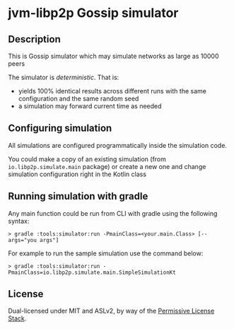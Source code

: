 # jvm-libp2p Gossip simulator

## Description

This is Gossip simulator which may simulate networks as large as 10000 peers

The simulator is _deterministic_. That is: 
- yields 100% identical results across different runs with the same configuration and the same random seed
- a simulation may forward current time as needed

## Configuring simulation

All simulations are configured programmatically inside the simulation code. 

You could make a copy of an existing simulation (from `io.libp2p.simulate.main` package) or create a new one 
and change simulation configuration right in the Kotlin class 

## Running simulation with gradle 

Any main function could be run from CLI with gradle using the following syntax: 
```shell
> gradle :tools:simulator:run -PmainClass=<your.main.Class> [--args="you args"]
```

For example to run the sample simulation use the command below: 
```shell
> gradle :tools:simulator:run -PmainClass=io.libp2p.simulate.main.SimpleSimulationKt
```

## License

Dual-licensed under MIT and ASLv2, by way of the [Permissive License
Stack](https://protocol.ai/blog/announcing-the-permissive-license-stack/).
